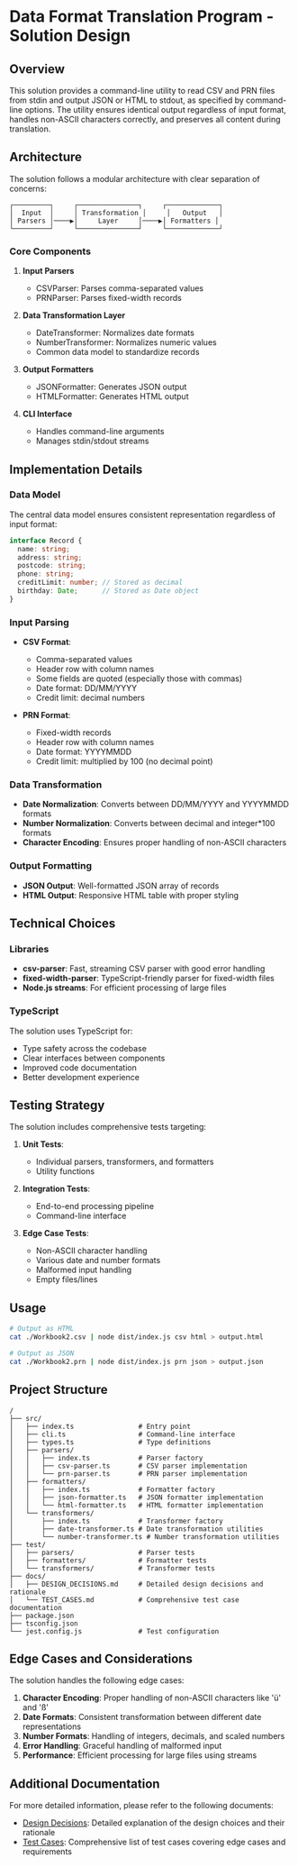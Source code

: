 # Data Format Translation Program - Solution Design

## Overview

This solution provides a command-line utility to read CSV and PRN files from stdin and output JSON or HTML to stdout, as specified by command-line options. The utility ensures identical output regardless of input format, handles non-ASCII characters correctly, and preserves all content during translation.

## Architecture

The solution follows a modular architecture with clear separation of concerns:

```
┌─────────┐     ┌───────────────┐     ┌─────────────┐
│  Input  │     │ Transformation │     │   Output   │
│ Parsers │────▶│     Layer     │────▶│ Formatters │
└─────────┘     └───────────────┘     └─────────────┘
```

### Core Components

1. **Input Parsers**
   - CSVParser: Parses comma-separated values
   - PRNParser: Parses fixed-width records

2. **Data Transformation Layer**
   - DateTransformer: Normalizes date formats
   - NumberTransformer: Normalizes numeric values
   - Common data model to standardize records

3. **Output Formatters**
   - JSONFormatter: Generates JSON output
   - HTMLFormatter: Generates HTML output

4. **CLI Interface**
   - Handles command-line arguments
   - Manages stdin/stdout streams

## Implementation Details

### Data Model

The central data model ensures consistent representation regardless of input format:

```typescript
interface Record {
  name: string;
  address: string;
  postcode: string;
  phone: string;
  creditLimit: number; // Stored as decimal
  birthday: Date;      // Stored as Date object
}
```

### Input Parsing

- **CSV Format**:
  - Comma-separated values
  - Header row with column names
  - Some fields are quoted (especially those with commas)
  - Date format: DD/MM/YYYY
  - Credit limit: decimal numbers

- **PRN Format**:
  - Fixed-width records
  - Header row with column names
  - Date format: YYYYMMDD
  - Credit limit: multiplied by 100 (no decimal point)

### Data Transformation

- **Date Normalization**: Converts between DD/MM/YYYY and YYYYMMDD formats
- **Number Normalization**: Converts between decimal and integer*100 formats
- **Character Encoding**: Ensures proper handling of non-ASCII characters

### Output Formatting

- **JSON Output**: Well-formatted JSON array of records
- **HTML Output**: Responsive HTML table with proper styling

## Technical Choices

### Libraries

- **csv-parser**: Fast, streaming CSV parser with good error handling
- **fixed-width-parser**: TypeScript-friendly parser for fixed-width files
- **Node.js streams**: For efficient processing of large files

### TypeScript

The solution uses TypeScript for:
- Type safety across the codebase
- Clear interfaces between components
- Improved code documentation
- Better development experience

## Testing Strategy

The solution includes comprehensive tests targeting:

1. **Unit Tests**:
   - Individual parsers, transformers, and formatters
   - Utility functions

2. **Integration Tests**:
   - End-to-end processing pipeline
   - Command-line interface

3. **Edge Case Tests**:
   - Non-ASCII character handling
   - Various date and number formats
   - Malformed input handling
   - Empty files/lines

## Usage

```bash
# Output as HTML
cat ./Workbook2.csv | node dist/index.js csv html > output.html

# Output as JSON
cat ./Workbook2.prn | node dist/index.js prn json > output.json
```

## Project Structure

```
/
├── src/
│   ├── index.ts                # Entry point
│   ├── cli.ts                  # Command-line interface
│   ├── types.ts                # Type definitions
│   ├── parsers/
│   │   ├── index.ts            # Parser factory
│   │   ├── csv-parser.ts       # CSV parser implementation
│   │   └── prn-parser.ts       # PRN parser implementation
│   ├── formatters/
│   │   ├── index.ts            # Formatter factory
│   │   ├── json-formatter.ts   # JSON formatter implementation
│   │   └── html-formatter.ts   # HTML formatter implementation
│   └── transformers/
│       ├── index.ts            # Transformer factory
│       ├── date-transformer.ts # Date transformation utilities
│       └── number-transformer.ts # Number transformation utilities
├── test/
│   ├── parsers/                # Parser tests
│   ├── formatters/             # Formatter tests
│   └── transformers/           # Transformer tests
├── docs/
│   ├── DESIGN_DECISIONS.md     # Detailed design decisions and rationale
│   └── TEST_CASES.md           # Comprehensive test case documentation
├── package.json
├── tsconfig.json
└── jest.config.js              # Test configuration
```

## Edge Cases and Considerations

The solution handles the following edge cases:

1. **Character Encoding**: Proper handling of non-ASCII characters like 'ü' and 'ß'
2. **Date Formats**: Consistent transformation between different date representations
3. **Number Formats**: Handling of integers, decimals, and scaled numbers
4. **Error Handling**: Graceful handling of malformed input
5. **Performance**: Efficient processing for large files using streams

## Additional Documentation

For more detailed information, please refer to the following documents:

- [Design Decisions](./docs/DESIGN_DECISIONS.md): Detailed explanation of the design choices and their rationale
- [Test Cases](./docs/TEST_CASES.md): Comprehensive list of test cases covering edge cases and requirements